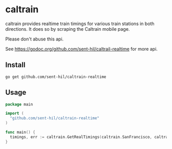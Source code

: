 # caltrain

caltrain provides realtime train timings for various train stations in both
directions. It does so by scraping the Caltrain mobile page.

Please don't abuse this api.

See https://godoc.org/github.com/sent-hil/caltrail-realtime for more api.

## Install

`go get github.com/sent-hil/caltrain-realtime`

## Usage

```go
package main

import (
  "github.com/sent-hil/caltrain-realtime"
)

func main() {
  timings, err := caltrain.GetRealTimings(caltrain.SanFrancisco, caltrail.SouthBound)
}
```
